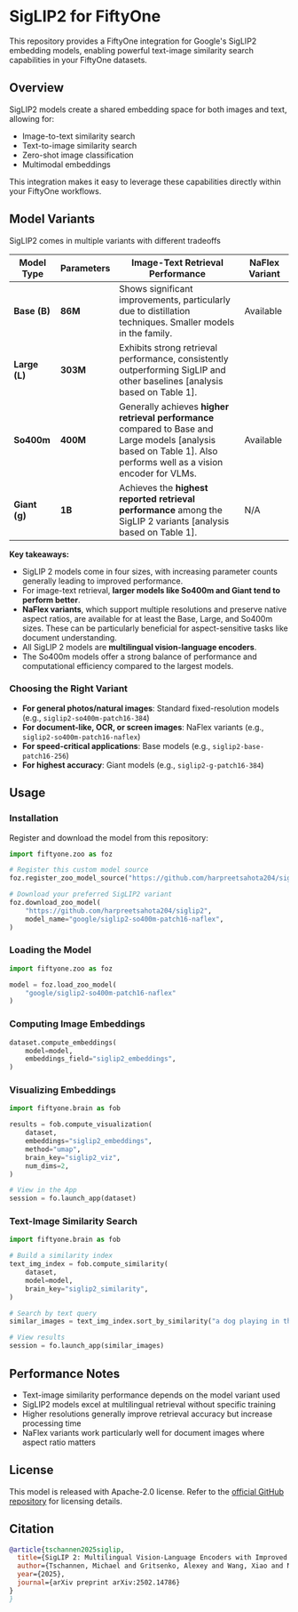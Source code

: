 # SigLIP2 for FiftyOne

This repository provides a FiftyOne integration for Google's SigLIP2 embedding models, enabling powerful text-image similarity search capabilities in your FiftyOne datasets.

## Overview

SigLIP2 models create a shared embedding space for both images and text, allowing for:
- Image-to-text similarity search
- Text-to-image similarity search 
- Zero-shot image classification
- Multimodal embeddings

This integration makes it easy to leverage these capabilities directly within your FiftyOne workflows.



## Model Variants

SigLIP2 comes in multiple variants with different tradeoffs

| Model Type | Parameters | Image-Text Retrieval Performance | NaFlex Variant |
|------------|------------|---------------------------------|----------------|
| **Base (B)**   | **86M**      | Shows significant improvements, particularly due to distillation techniques. Smaller models in the family. | Available |
| **Large (L)**  | **303M**     | Exhibits strong retrieval performance, consistently outperforming SigLIP and other baselines [analysis based on Table 1]. ||
| **So400m**     | **400M**       | Generally achieves **higher retrieval performance** compared to Base and Large models [analysis based on Table 1]. Also performs well as a vision encoder for VLMs. | Available |
| **Giant (g)**  | **1B**      | Achieves the **highest reported retrieval performance** among the SigLIP 2 variants [analysis based on Table 1]. | N/A |

**Key takeaways:**

*   SigLIP 2 models come in four sizes, with increasing parameter counts generally leading to improved performance.
*   For image-text retrieval, **larger models like So400m and Giant tend to perform better**.
*   **NaFlex variants**, which support multiple resolutions and preserve native aspect ratios, are available for at least the Base, Large, and So400m sizes. These can be particularly beneficial for aspect-sensitive tasks like document understanding.
*   All SigLIP 2 models are **multilingual vision-language encoders**.
*   The So400m models offer a strong balance of performance and computational efficiency compared to the largest models.

### Choosing the Right Variant

- **For general photos/natural images**: Standard fixed-resolution models (e.g., `siglip2-so400m-patch16-384`)
- **For document-like, OCR, or screen images**: NaFlex variants (e.g., `siglip2-so400m-patch16-naflex`) 
- **For speed-critical applications**: Base models (e.g., `siglip2-base-patch16-256`)
- **For highest accuracy**: Giant models (e.g., `siglip2-g-patch16-384`)

## Usage

### Installation

Register and download the model from this repository:

```python
import fiftyone.zoo as foz

# Register this custom model source
foz.register_zoo_model_source("https://github.com/harpreetsahota204/siglip2")

# Download your preferred SigLIP2 variant
foz.download_zoo_model(
    "https://github.com/harpreetsahota204/siglip2",
    model_name="google/siglip2-so400m-patch16-naflex",
)
```

### Loading the Model

```python
import fiftyone.zoo as foz

model = foz.load_zoo_model(
    "google/siglip2-so400m-patch16-naflex"
)
```

### Computing Image Embeddings

```python
dataset.compute_embeddings(
    model=model,
    embeddings_field="siglip2_embeddings",
)
```

### Visualizing Embeddings

```python
import fiftyone.brain as fob

results = fob.compute_visualization(
    dataset,
    embeddings="siglip2_embeddings",
    method="umap",
    brain_key="siglip2_viz",
    num_dims=2,
)

# View in the App
session = fo.launch_app(dataset)
```

### Text-Image Similarity Search

```python
import fiftyone.brain as fob

# Build a similarity index
text_img_index = fob.compute_similarity(
    dataset,
    model=model,
    brain_key="siglip2_similarity",
)

# Search by text query
similar_images = text_img_index.sort_by_similarity("a dog playing in the snow")

# View results
session = fo.launch_app(similar_images)
```

## Performance Notes

- Text-image similarity performance depends on the model variant used
- SigLIP2 models excel at multilingual retrieval without specific training
- Higher resolutions generally improve retrieval accuracy but increase processing time
- NaFlex variants work particularly well for document images where aspect ratio matters

## License

This model is released with Apache-2.0 license. Refer to the [official GitHub repository](https://github.com/google-research/big_vision/blob/main/big_vision/configs/proj/image_text/README_siglip2.md) for licensing details.

## Citation

```bibtex
@article{tschannen2025siglip,
  title={SigLIP 2: Multilingual Vision-Language Encoders with Improved Semantic Understanding, Localization, and Dense Features},
  author={Tschannen, Michael and Gritsenko, Alexey and Wang, Xiao and Naeem, Muhammad Ferjad and Alabdulmohsin, Ibrahim and Parthasarathy, Nikhil and Evans, Talfan and Beyer, Lucas and Xia, Ye and Mustafa, Basil and H\'enaff, Olivier and Harmsen, Jeremiah and Steiner, Andreas and Zhai, Xiaohua},
  year={2025},
  journal={arXiv preprint arXiv:2502.14786}
}
}
```